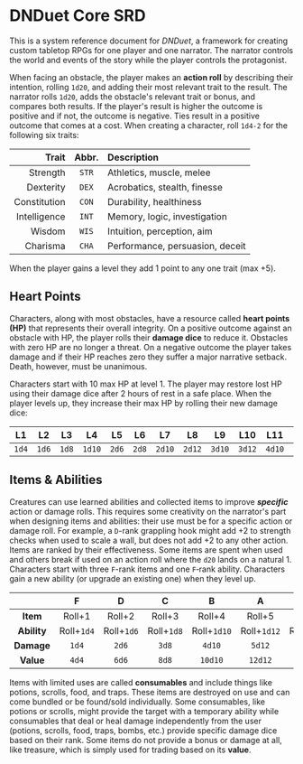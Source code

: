 # DNDuet Core SRD
This is a system reference document for *DNDuet*, a framework for creating custom tabletop RPGs for one player and one narrator. The narrator controls the world and events of the story while the player controls the protagonist.

When facing an obstacle, the player makes an **action roll** by describing their intention, rolling `1d20`, and adding their most relevant trait to the result. The narrator rolls `1d20`, adds the obstacle's relevant trait or bonus, and compares both results. If the player's result is higher the outcome is positive and if not, the outcome is negative. Ties result in a positive outcome that comes at a cost. When creating a character, roll `1d4‐2` for the following six traits:

| Trait | Abbr. | Description |
| ---:|:---:|:--- |
| Strength | `STR` | Athletics, muscle, melee |
| Dexterity | `DEX` | Acrobatics, stealth, finesse |
| Constitution | `CON` | Durability, healthiness |
| Intelligence | `INT` | Memory, logic, investigation |
| Wisdom | `WIS` | Intuition, perception, aim |
| Charisma | `CHA` | Performance, persuasion, deceit |

When the player gains a level they add 1 point to any one trait (max +5).

## Heart Points
Characters, along with most obstacles, have a resource called **heart points (HP)** that represents their overall integrity. On a positive outcome against an obstacle with HP, the player rolls their **damage dice** to reduce it. Obstacles with zero HP are no longer a threat. On a negative outcome the player takes damage and if their HP reaches zero they suffer a major narrative setback. Death, however, must be unanimous.

Characters start with 10 max HP at level 1. The player may restore lost HP using their damage dice after 2 hours of rest in a safe place. When the player levels up, they increase their max HP by rolling their new damage dice:

| L1 | L2 | L3 | L4 | L5 | L6 | L7 | L8 | L9 | L10 | L11 | L12 |
|:---:|:---:|:---:|:---:|:---:|:---:|:---:|:---:|:---:|:---:|:---:|:---:|
| `1d4` | `1d6` | `1d8` | `1d10` | `2d6` | `2d8` | `2d10` | `2d12` | `3d10` | `3d12` | `4d10` | `4d12` |

## Items & Abilities
Creatures can use learned abilities and collected items to improve ***specific*** action or damage rolls. This requires some creativity on the narrator's part when designing items and abilities: their use must be for a specific action or damage roll. For example, a `D`-rank grappling hook might add +2 to strength checks when used to scale a wall, but does not add +2 to any other action. Items are ranked by their effectiveness. Some items are spent when used and others break if used on an action roll where the `d20` lands on a natural 1. Characters start with three `F`-rank items and one `F`‐rank ability. Characters gain a new ability (or upgrade an existing one) when they level up. 

|  | F | D | C | B | A | S |
|:---:|:---:|:---:|:---:|:---:|:---:|:---:|
| **Item** | Roll+1 | Roll+2 | Roll+3 | Roll+4 | Roll+5 | Roll+6 |
| **Ability** | Roll+`1d4` | Roll+`1d6` | Roll+`1d8` | Roll+`1d10` | Roll+`1d12` | Roll+`1d20` |
| **Damage** | `1d4` | `2d6` | `3d8` | `4d10` | `5d12` | `6d20` |
| **Value** | `4d4` | `6d6` | `8d8` | `10d10` | `12d12` | `20d20` |

Items with limited uses are called **consumables** and include things like potions, scrolls, food, and traps. These items are destroyed on use and can come bundled or be found/sold individually. Some consumables, like potions or scrolls, might provide the target with a temporary ability while consumables that deal or heal damage independently from the user (potions, scrolls, food, traps, bombs, etc.) provide specific damage dice based on their rank. Some items do not provide a bonus or damage at all, like treasure, which is simply used for trading based on its **value**.
